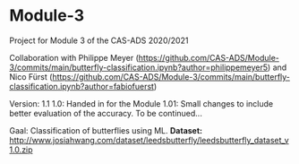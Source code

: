 # Module-3
Project for Module 3 of the CAS-ADS 2020/2021

Collaboration with Philippe Meyer (https://github.com/CAS-ADS/Module-3/commits/main/butterfly-classification.ipynb?author=philippemeyer5) and Nico Fürst (https://github.com/CAS-ADS/Module-3/commits/main/butterfly-classification.ipynb?author=fabiofuerst)

Version: 1.1
  1.0: Handed in for the Module
  1.01: Small changes to include better evaluation of the accuracy. To be continued... 

Gaal: Classification of butterflies using ML.
**Dataset:** http://www.josiahwang.com/dataset/leedsbutterfly/leedsbutterfly_dataset_v1.0.zip

